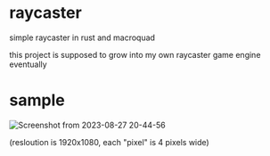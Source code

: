 # raycaster
simple raycaster in rust and macroquad


this project is supposed to grow into my own raycaster game engine eventually

# sample
![Screenshot from 2023-08-27 20-44-56](https://github.com/0x177/raycaster/assets/83987394/aca3b602-bd4e-4d4c-bf45-8accd5cab895)

(resloution is 1920x1080, each "pixel" is 4 pixels wide)
